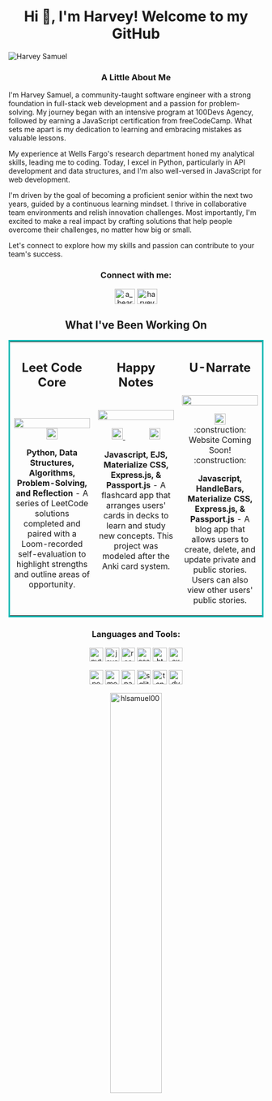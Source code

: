 <h1 align="center">Hi 👋, I'm Harvey! Welcome to my GitHub</h1>

![Harvey Samuel](https://user-images.githubusercontent.com/96807396/169325708-69c968a2-7a00-4c58-b343-739be79f041d.gif)



<h3 align="center">A Little About Me</h3>
<p>
  I'm Harvey Samuel, a community-taught software engineer with a strong foundation in full-stack web development and a passion for problem-solving. My journey began with an intensive program at 100Devs Agency, followed by earning a JavaScript certification from freeCodeCamp. What sets me apart is my dedication to learning and embracing mistakes as valuable lessons.
  
  My experience at Wells Fargo's research department honed my analytical skills, leading me to coding. Today, I excel in Python, particularly in API development and data structures, and I'm also well-versed in JavaScript for web development.
  
  I'm driven by the goal of becoming a proficient senior within the next two years, guided by a continuous learning mindset. I thrive in collaborative team environments and relish innovation challenges. Most importantly, I'm excited to make a real impact by crafting solutions that help people overcome their challenges, no matter how big or small.
  
  Let's connect to explore how my skills and passion can contribute to your team's success.
</p>

<h3 align="center">Connect with me:</h3>
<p align="center">
<a href="https://twitter.com/a_bearded_dev" target="blank"><img align="center" src="https://raw.githubusercontent.com/rahuldkjain/github-profile-readme-generator/master/src/images/icons/Social/twitter.svg" alt="a_bearded_dev" height="30" width="40" /></a>
<a href="https://linkedin.com/in/harveysamuel" target="blank"><img align="center" src="https://raw.githubusercontent.com/rahuldkjain/github-profile-readme-generator/master/src/images/icons/Social/linked-in-alt.svg" alt="harveysamuel" height="30" width="40" /></a>
</p>

<h2 align="center">What I've Been Working On</h2>
<table bordercolor="#0dbbb6">
  <tr>
       <td width='33.3333%' valign='top'>
      <h2 align='center'>Leet Code Core</h2>
      <br />
      <p align='center'> 
        <a href='https://github.com/hlsamuel00/LeetCode-Core.git' target='_blank'> 
          <img src='https://github.com/hlsamuel00/hlsamuel00/assets/96807396/6e07749e-4dd8-4d45-9b84-e61b2d98f744' width='100%'> 
        </a>
        <a href="https://github.com/hlsamuel00/LeetCode-Core.git" target="_blank">
          <img src="https://img.shields.io/static/v1?label=&logoColor=0dbbb6&color=0dbbb6&logo=github&message=Code&style=social" height="22.5">
        </a>
      </p>
      <p align="center">
        <strong>Python, Data Structures, Algorithms, Problem-Solving, and Reflection</strong> - A series of LeetCode solutions completed and paired with a Loom-recorded self-evaluation to highlight strengths and outline areas of opportunity. 
      </p>
    </td>
    <td width='33.3333%' valign="top">
      <h2 align="center">Happy Notes</h2>
      <br />
      <a target="_blank" href="https://happy-notes.up.railway.app/">
        <img src="https://user-images.githubusercontent.com/96807396/188922327-3db325e3-c073-4fc2-a576-84589c7eabf5.PNG" width="100%">
      </a>
      <p align="center">
        <a href="https://github.com/hlsamuel00/happy-notes">
          <img src="https://img.shields.io/static/v1?label=&logoColor=0dbbb6&color=0dbbb6&logo=github&message=Code&style=social" height="22.5">
        </a>
        &nbsp;&nbsp;&nbsp;&nbsp;&nbsp;&nbsp;&nbsp;&nbsp;&nbsp;&nbsp;
        <a href="https://happy-notes.up.railway.app/">
          <img src="https://img.shields.io/static/v1?label=&logoColor=0dbbb6&color=0dbbb6&logo=heroku&message=Website&style=social" height="22.5">
        </a>
      </p>
      <p align="center">
        <strong>Javascript, EJS, Materialize CSS, Express.js, & Passport.js</strong> - A flashcard app that arranges users' cards in decks to learn and study new concepts. This project was modeled after the Anki card system.
      </p>
    </td>
    <td width='33.3333%' valign="top">
      <h2 align="center">U-Narrate</h2>
      <br />
      <img src="https://user-images.githubusercontent.com/96807396/188922484-7d4d09b7-b769-46c1-9588-04de49c75330.PNG" width="100%">
       <p align="center">
          <a href="https://github.com/hlsamuel00/u-narrate">
            <img src="https://img.shields.io/static/v1?label=&logoColor=0dbbb6&color=0dbbb6&logo=github&message=Code&style=social" height="22.5">
          </a>
         <br>
          :construction: Website Coming Soon! :construction:
       </p>
       <p align="center">
        <strong>Javascript, HandleBars, Materialize CSS, Express.js, & Passport.js</strong> - A blog app that allows users to create, delete, and update private and public stories. Users can also view other users' public stories.
      </p>
    </td>
  </tr>
</table>

<h3 align="center">Languages and Tools:</h3>
<p align="center"> 
  <img src="https://img.shields.io/static/v1?label=&logoColor=0dbbb6&labelColor=6f6f6f&color=0dbbb6&logo=python&message=Python" alt="python" height='27.5'/>
  <img src="https://img.shields.io/static/v1?label=&logoColor=0dbbb6&labelColor=6f6f6f&color=0dbbb6&logo=javascript&message=Javascript" alt="javascript" height="27.5"/> 
  <img src="https://img.shields.io/static/v1?label=&logoColor=0dbbb6&labelColor=6f6f6f&color=0dbbb6&logo=react&message=React" alt="react" height="27.5"/>
  <img src="https://img.shields.io/static/v1?label=&logoColor=0dbbb6&labelColor=6f6f6f&color=0dbbb6&logo=CSS3&message=CSS" alt="css3" height="27.5"/> 
  <img src="https://img.shields.io/static/v1?label=&logoColor=0dbbb6&labelColor=6f6f6f&color=0dbbb6&logo=HTML5&message=HTML" alt="html5" height="27.5"/>
  <img src="https://img.shields.io/static/v1?label=&logoColor=0dbbb6&labelColor=6f6f6f&color=0dbbb6&logo=nodedotjs&message=Express.js" alt="express" height="27.5"/>
</p>
<p align="center"> 
  <img src="https://img.shields.io/static/v1?label=&logoColor=0dbbb6&labelColor=6f6f6f&color=0dbbb6&logo=nodedotjs&message=Node" alt="nodejs" height="27.5"/> 
  <img src="https://img.shields.io/static/v1?label=&logoColor=0dbbb6&labelColor=6f6f6f&color=0dbbb6&logo=mongodb&message=MongoDB" alt="mongodb" height="27.5"/> 
  <img src="https://img.shields.io/static/v1?label=&logoColor=0dbbb6&labelColor=6f6f6f&color=0dbbb6&logo=passport&message=Passport.js" alt="passport" height="27.5"/>
  <img src="https://img.shields.io/static/v1?label=&logoColor=0dbbb6&labelColor=6f6f6f&color=0dbbb6&logo=SQLite&message=SQLite" alt="sqlite" height='27.5'/>
  <img src="https://img.shields.io/static/v1?label=&logoColor=0dbbb6&labelColor=6f6f6f&color=0dbbb6&logo=tensorflow&message=TensorFlow" alt="tensorflow" height='27.5'/>
  <img src='https://img.shields.io/static/v1?label=&logoColor=0dbbb6&labelColor=6f6f6f&color=0dbbb6&logo=amazondynamodb&message=DynamoDB' alt='dynamodb' height='27.5'/>
</p>

<p align="center"><img width="45%" src="https://github-readme-stats.vercel.app/api/top-langs?username=hlsamuel00&show_icons=true&theme=gotham&locale=en&layout=compact" alt="hlsamuel00" /></p>
